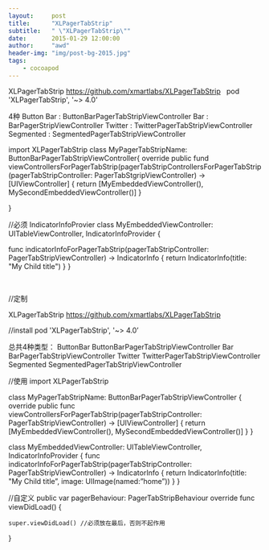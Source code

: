 ```yaml
---
layout:     post
title:      "XLPagerTabStrip"
subtitle:   " \"XLPagerTabStrip\""
date:       2015-01-29 12:00:00
author:     "awd"
header-img: "img/post-bg-2015.jpg"
tags:
    - cocoapod
---
```

XLPagerTabStrip
https://github.com/xmartlabs/XLPagerTabStrip
 
pod 'XLPagerTabStrip', '~> 4.0’

4种
Button Bar	:	ButtonBarPagerTabStripViewController 
Bar		:	BarPagerStripViewController
Twitter		:	TwitterPagerTabStripViewController
Segmented	:	SegmentedPagerTabStripViewController


import XLPagerTabStrip
class MyPagerTabStripName: ButtonBarPagerTabStripViewController{
	override public fund viewControllersForPagerTabStrip(pagerTabStripControllersForPagerTabStrip(pagerTabStripController: PagerTabStgripViewController) -> [UIViewController] {
		return [MyEmbeddedViewController(), MySecondEmbeddedViewController()]
	}

}

//必须 IndicatorInfoProvier 
class MyEmbeddedViewController: UITableViewController, IndicatorInfoProvider {

  func indicatorInfoForPagerTabStrip(pagerTabStripController: PagerTabStripViewController) -> IndicatorInfo {
    return IndicatorInfo(title: "My Child title")
  }
}

 

//定制




XLPagerTabStrip
https://github.com/xmartlabs/XLPagerTabStrip

//install
pod 'XLPagerTabStrip', '~> 4.0’

总共4种类型：
ButtonBar		ButtonBarPagerTabStripViewController
Bar			BarPagerTabStripViewController
Twitter			TwitterPagerTabStripViewController
Segmented		SegmentedPagerTabStripViewController


//使用
import XLPagerTabStrip

class MyPagerTabStripName: ButtonBarPagerTabStripViewController {
  override public func viewControllersForPagerTabStrip(pagerTabStripController: PagerTabStripViewController) -> [UIViewController] {
     return [MyEmbeddedViewController(), MySecondEmbeddedViewController()]
   }
}

class MyEmbeddedViewController: UITableViewController, IndicatorInfoProvider {
  func indicatorInfoForPagerTabStrip(pagerTabStripController: PagerTabStripViewController) -> IndicatorInfo {
    return IndicatorInfo(title: "My Child title”, image: UIImage(named:”home”))
   }
}


//自定义
public var pagerBehaviour: PagerTabStripBehaviour
override func viewDidLoad() {
	
	super.viewDidLoad() //必须放在最后，否则不起作用
}